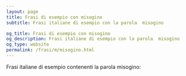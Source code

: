 ```yaml
---
layout: page
title: Frasi di esempio con misogino 
subtitle: Frasi italiane di esempio con la parola  misogino

og_title: Frasi di esempio con misogino 
og_description: Frasi italiane di esempio con la parola  misogino
og_type: website
permalink: /frasi/m/misogino.html
---
```


Frasi italiane di esempio contenenti la parola misogino:


